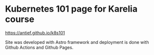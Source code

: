 # Kubernetes 101 page for Karelia course 
https://antief.github.io/k8s101

Site was developed with Astro framework and deployment is done with Github Actions and Github Pages.

